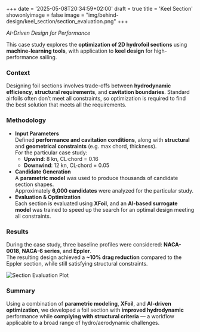+++
date = '2025-05-08T20:34:59+02:00'
draft = true
title = 'Keel Section'
showonlyimage = false
image = "img/behind-design/keel_section/section_evaluation.png"
+++


*AI-Driven Design for Performance*

<!--more-->

This case study explores the **optimization of 2D hydrofoil sections** using **machine-learning tools**, with application to **keel design** for high-performance sailing.

### Context

Designing foil sections involves trade-offs between **hydrodynamic efficiency**, **structural requirements**, and **cavitation boundaries**. Standard airfoils often don’t meet all constraints, so optimization is required to find the best solution that meets all the requirements.


### Methodology

*   **Input Parameters**  
    Defined **performance and cavitation conditions**, along with **structural** and **geometrical constraints** (e.g. max chord, thickness).  
    For the particular case study:
    * **Upwind**: 8 kn, CL·chord = 0.16
    * **Downwind**: 12 kn, CL·chord = 0.05
*   **Candidate Generation**  
    A **parametric model** was used to produce thousands of candidate section shapes.  
    Approximately **6,000 candidates** were analyzed for the particular study.
*   **Evaluation & Optimization**  
      Each section is evaluated using **XFoil**, and an **AI-based surrogate model** was trained to speed up the search for an optimal design meeting all constraints.


### Results

During the case study, three baseline profiles were considered: **NACA-0018**, **NACA-6 series**, and **Eppler**.  
The resulting design achieved a **~10% drag reduction** compared to the Eppler section, while still satisfying structural constraints.

![Section Evaluation Plot](/img/behind-design/keel_section/section_evaluation.png)

### Summary

Using a combination of **parametric modeling**, **XFoil**, and **AI-driven optimization**, we developed a foil section with **improved hydrodynamic** performance while **complying with structural criteria** — a workflow applicable to a broad range of hydro/aerodynamic challenges.


